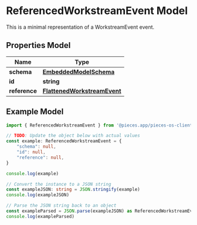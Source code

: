 
# ReferencedWorkstreamEvent Model

This is a minimal representation of a WorkstreamEvent event.

## Properties Model

Name | Type
------------ | -------------
**schema** | [**EmbeddedModelSchema**](EmbeddedModelSchema)
**id** | **string**
**reference** | [**FlattenedWorkstreamEvent**](FlattenedWorkstreamEvent)

## Example Model

```typescript
import { ReferencedWorkstreamEvent } from '@pieces.app/pieces-os-client'

// TODO: Update the object below with actual values
const example: ReferencedWorkstreamEvent = {
    "schema": null,
    "id": null,
    "reference": null,
}

console.log(example)

// Convert the instance to a JSON string
const exampleJSON: string = JSON.stringify(example)
console.log(exampleJSON)

// Parse the JSON string back to an object
const exampleParsed = JSON.parse(exampleJSON) as ReferencedWorkstreamEvent
console.log(exampleParsed)
```


